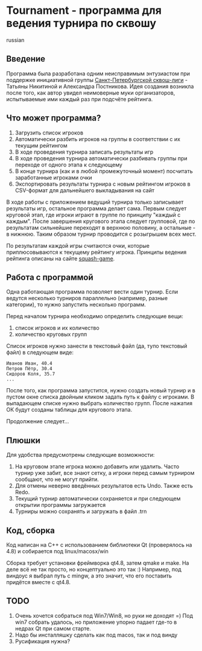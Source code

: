 # Tournament - программа для ведения турнира по сквошу

russian

## Введение

Программа была разработана одним неисправимым энтузиастом при поддержке
инициативной группы [Санкт-Петербургской сквош-лиги](http://squash-game.ru) -
Татьяны Никитиной и Александра Постникова. Идея создания возникла после
того, как автор увидел неимоверные муки организаторов, испытываемые ими каждый
раз при подсчёте рейтинга.

## Что может программа?

  1. Загрузить список игроков
  2. Автоматически разбить игроков на группы в соответствии с их текущим рейтингом
  3. В ходе проведения турнира записать результаты игр
  4. В ходе проведения турнира автоматически разбивать группы при переходе от одного 
     этапа к следующему
  5. В конце турнира (как и в любой промежуточный момент) посчитать заработанные игроками
     очки
  6. Экспортировать результаты турнира с новым рейтингом игроков в CSV-формат для 
     дальнейшего выкладывания на сайт

В ходе работы с приложением ведущий турнира только записывает результаты игр,
остальное программа делает сама. Первым следует круговой этап, где игроки
играют в группе по принципу "каждый с каждым". После завершения кругового этапа
следует групповой, где по результатам сильнейшие переходят в верхнюю половину,
а остальные - в нижнюю. Таким образом турнир проводится с розыгрышем всех мест.

По результатам каждой игры считаются очки, которые приплюсовываются к текущему
рейтингу игрока. Принципы ведения рейтинга описаны на сайте
[squash-game](http://www.squash-game.ru/ligaM2/rating).

## Работа с программой

Одна работающая программа позволяет вести один турнир. Если ведутся несколько
турниров параллельно (например, разные категории), то нужно запустить несколько программ.

Перед началом турнира необходимо определить следующие вещи:
  
  1. список игроков и их количество
  2. количество круговых групп
  
Список игроков нужно занести в текстовый файл (да, тупо текстовый файл) в следующем
виде:

    Иванов Иван, 40.4
    Петров Пётр, 30.4
    Сидоров Коля, 35.7
    ...

После того, как программа запустится, нужно создать новый турнир и в пустом окне 
списка двойным кликом задать путь к файлу с игроками. В выпадающем списке нужно выбрать 
количество групп. После нажатия ОК будут созданы таблицы для кругового этапа.

Продолжение следует...

## Плюшки

Для удобства предусмотрены следующие возможности:
  1. На круговом этапе игрока можно добавить или удалить. Часто турнир
     уже забит, все знают сетку, а игроки перед самым турниром сообщают,
     что не могут прийти.
  2. Для отмены неверно введённых результатов есть Undo. Также есть Redo.
  3. Текущий турнир автоматически сохраняется и при следующем открытии программы
     загружается
  4. Турниры можно сохранять и загружать в файл .trn

## Код, сборка

Код написан на C++ с использованием библиотеки Qt (проверялось на 4.8) и собирается 
под linux/macosx/win

Сборка требует установки фреймворка qt4.8, затем qmake и make. На деле 
всё не так просто, но концептуально это так :) Например, под виндоус я выбрал 
путь с mingw, а это значит, что его поставить придётся вместе с qt4.8.

## TODO

   1. Очень хочется собраться под Win7/Win8, но руки не доходят =)
      Под win7 собрать удалось, но приложение упорно падает где-то в недрах
      Qt при самом старте.
   2. Надо бы инсталляшку сделать как под macos, так и под винду
   3. Русификация нужна?

